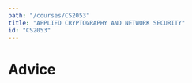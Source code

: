 ```yaml
---
path: "/courses/CS2053"
title: "APPLIED CRYPTOGRAPHY AND NETWORK SECURITY"
id: "CS2053"
---
```


# Advice

